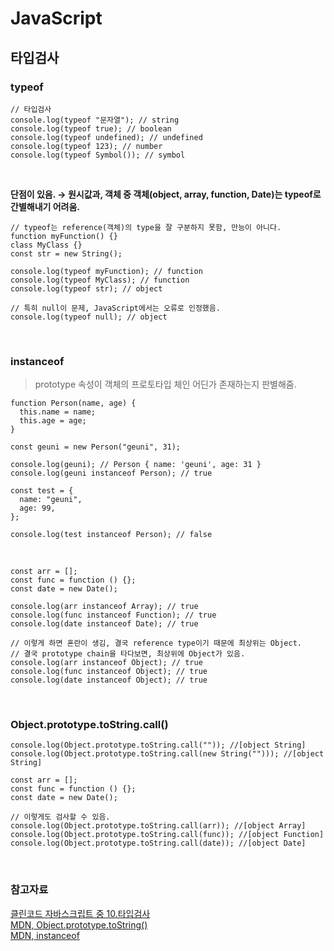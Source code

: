 # JavaScript

## 타입검사

### typeof

```JS
// 타입검사
console.log(typeof "문자열"); // string
console.log(typeof true); // boolean
console.log(typeof undefined); // undefined
console.log(typeof 123); // number
console.log(typeof Symbol()); // symbol
```

<br>

**단점이 있음. → 원시값과, 객체 중 객체(object, array, function, Date)는 typeof로 간별해내기 어려움.**

```JS
// typeof는 reference(객체)의 type을 잘 구분하지 못함, 만능이 아니다.
function myFunction() {}
class MyClass {}
const str = new String();

console.log(typeof myFunction); // function
console.log(typeof MyClass); // function
console.log(typeof str); // object

// 특히 null이 문제, JavaScript에서는 오류로 인정했음.
console.log(typeof null); // object
```

<br>

### instanceof

> prototype 속성이 객체의 프로토타입 체인 어딘가 존재하는지 판별해줌.

```JS
function Person(name, age) {
  this.name = name;
  this.age = age;
}

const geuni = new Person("geuni", 31);

console.log(geuni); // Person { name: 'geuni', age: 31 }
console.log(geuni instanceof Person); // true

const test = {
  name: "geuni",
  age: 99,
};

console.log(test instanceof Person); // false
```

<br>

```JS
const arr = [];
const func = function () {};
const date = new Date();

console.log(arr instanceof Array); // true
console.log(func instanceof Function); // true
console.log(date instanceof Date); // true

// 이렇게 하면 혼란이 생김, 결국 reference type이기 때문에 최상위는 Object.
// 결국 prototype chain을 타다보면, 최상위에 Object가 있음.
console.log(arr instanceof Object); // true
console.log(func instanceof Object); // true
console.log(date instanceof Object); // true
```

<br>

### Object.prototype.toString.call()

```JS
console.log(Object.prototype.toString.call("")); //[object String]
console.log(Object.prototype.toString.call(new String(""))); //[object String]

const arr = [];
const func = function () {};
const date = new Date();

// 이렇게도 검사할 수 있음.
console.log(Object.prototype.toString.call(arr)); //[object Array]
console.log(Object.prototype.toString.call(func)); //[object Function]
console.log(Object.prototype.toString.call(date)); //[object Date]
```

<br>

### 참고자료

[클린코드 자바스크립트 중 10.타입검사](https://www.udemy.com/course/clean-code-js/)  
[MDN, Object.prototype.toString()](https://developer.mozilla.org/ko/docs/Web/JavaScript/Reference/Global_Objects/Object/toString)  
[MDN, instanceof](https://developer.mozilla.org/en-US/docs/Web/JavaScript/Reference/Operators/instanceof)

